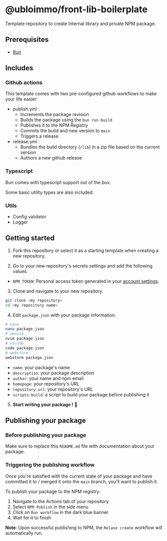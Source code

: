# @ubloimmo/front-lib-boilerplate

Template repository to create Internal library and private NPM package.

## Prerequisites
- [Bun](https://bun.sh)

## Includes

### Github actions
This template comes with two pre-configured github workflows to make your life easier:

- publish.yml :
  - Increments the package revision
  - Builds the package using the `bun run build`
  - Publishes it to the NPM Registry
  - Commits the build and new version to `main`
  - Triggers a release
- release.yml :
  - Bundles the build directory (`/lib`) in a zip file based on the current version
  - Authors a new github release

### Typescript

Bun comes with typescript support out of the box.

Some basic utility types are also included.

### Utils

- Config validator
- Logger

## Getting started

1. Fork this repository or select it as a starting template when creating a new repository.


2. Go to your new repository's secrets settings and add the following values.

- `NPM_TOKEN`: Personal access token generated in your [account settings](https://docs.npmjs.com/creating-and-viewing-access-tokens).

3. Clone and navigate to your new repository.

```bash
git clone <my repository>
cd <my repository name>  
```

4. Edit `package.json` with your package information.

```bash
# nano
nano package.json
# neovim
nvim package.json
# vscode
code package.json
# webstorm
webstorm package.json
```
- `name`: your package's name
- `description`: your package description
- `author`: your name and npm email
- `homepage`: your repository's URL
- `repository.url`: your repository's URL
- `scripts.build`: a script to build your package before publishing it

5. **Start writing your package !** :rocket:

## Publishing your package

### Before publishing your package

Make sure to replace this `README.md` file with documentation about your package.

### Triggering the publishing workflow

Once you're satisfied with the current state of your package and have committed it to / merged it onto the `main` branch, you'll want to publish it.

To publish your package to the NPM registry:
1. Navigate to the *Actions* tab of your repository
2. Select `NPM Publish` in the side menu
3. Click on `Run workflow` in the dark blue banner
4. Wait for it to finish

**Note**: Upon successful publishing to NPM, the `Relase create` workflow will automatically run.